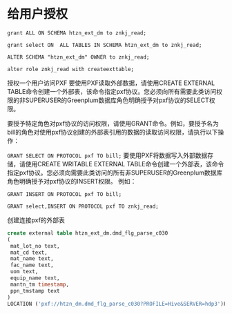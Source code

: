 # 给用户授权

```grant ALL ON SCHEMA htzn_ext_dm to znkj_read;```

```grant select ON  ALL TABLES IN SCHEMA htzn_ext_dm to znkj_read;```

```ALTER SCHEMA "htzn_ext_dm" OWNER to znkj_read;```

```alter role znkj_read with createexttable;```

授权一个用户访问PXF
要使用PXF读取外部数据，请使用CREATE EXTERNAL TABLE命令创建一个外部表，该命令指定pxf协议。您必须向所有需要此类访问权限的非SUPERUSER的Greenplum数据库角色明确授予对pxf协议的SELECT权限。

要授予特定角色对pxf协议的访问权限，请使用GRANT命令。例如，要授予名为bill的角色对使用pxf协议创建的外部表引用的数据的读取访问权限，请执行以下操作：

```GRANT SELECT ON PROTOCOL pxf TO bill;```
要使用PXF将数据写入外部数据存储，请使用CREATE WRITABLE EXTERNAL TABLE命令创建一个外部表，该命令指定pxf协议。您必须向需要此类访问的所有非SUPERUSER的Greenplum数据库角色明确授予对pxf协议的INSERT权限。 例如：

```GRANT INSERT ON PROTOCOL pxf TO bill;```

```GRANT select,INSERT ON PROTOCOL pxf TO znkj_read;```

创建连接pxf的外部表

```sql
create external table htzn_ext_dm.dmd_flg_parse_c030
(
 mat_lot_no text,
 mat_cd text,
 mat_name text,
 fac_name text,
 uom text,
 equip_name text,
 mantn_tm timestamp,
 ppn_tmstamp text
)
LOCATION ('pxf://htzn_dm.dmd_flg_parse_c030?PROFILE=Hive&SERVER=hdp3')FORMAT 'CUSTOM' ( FORMATTER='pxfwritable_import' );
```